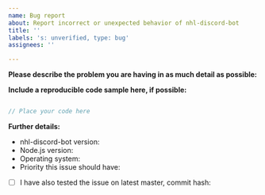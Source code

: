 ```yaml
---
name: Bug report
about: Report incorrect or unexpected behavior of nhl-discord-bot
title: ''
labels: 's: unverified, type: bug'
assignees: ''

---
```


**Please describe the problem you are having in as much detail as possible:**

**Include a reproducible code sample here, if possible:**
```js

// Place your code here

```

**Further details:**
- nhl-discord-bot version:
- Node.js version:
- Operating system:
- Priority this issue should have:

- [ ] I have also tested the issue on latest master, commit hash: